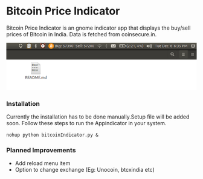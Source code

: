 Bitcoin Price Indicator
============
Bitcoin Price Indicator is an gnome indicator app that displays the buy/sell prices of Bitcoin in India. Data is fetched from coinsecure.in.

![Screenshot of it running on Ubuntu 14.04](/screens/screen_ubuntu_14.04.png?raw=true "Screenshot of it running on Ubuntu 14.04")

### Installation

Currently the installation has to be done manually.Setup file will be added soon.
Follow these steps to run the Appindicator in your system.

```
nohup python bitcoinIndicator.py &
```
### Planned Improvements

- Add reload menu item
- Option to change exchange (Eg: Unocoin, btcxindia etc)
